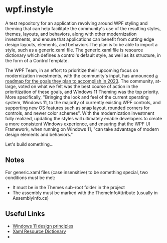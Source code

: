 # wpf.instyle

A test repository for an application revolving around WPF styling and theming that can help facilitate the community's use of the resulting styles, themes, layouts, and behaviors, along with other modernization investments, and ensure that applications can benefit from cutting edge design layouts, elements, and behaviors.The plan is to be able to import a style, such as a generic.xaml file. The generic.xaml file is resource dictionary which defines a control's default style, as well as its structure, in the form of a ControlTemplate.

The WPF Team, in an effort to prioritize their upcoming focus on modernization investments, with the community's input, has announced [a roadmap for the goals they plan to accomplish in 2023](https://github.com/dotnet/wpf/blob/main/roadmap.md#modernizing-wpf). The community, at-large, voted on what we felt was the best course of action in the prioritization of these goals, and Windows 11 Theming was the top priority.  More specifically, "Bringing the look and feel of the current operating system, Windows 11, to the majority of currently existing WPF controls, and supporting new OS features such as snap layout, rounded corners for controls, and newer color schemes". With the modernization investment fully realized, updating the styles will ultimately enable developers to create a more consistent Windows experience, and ensuring that the WPF UI Framework, when running on Windows 11, "can take advantage of modern design elements and behaviors."

Let's build something...

## Notes

For generic.xaml files (case insensitive) to be something special, two conditions must be met:

-  It must be in the Themes sub-root folder in the project
-  The assembly must be marked with the ThemeInfoAttribute (usually in AssemblyInfo.cs)

## Useful Links

-  [Windows 11 design principles](https://learn.microsoft.com/en-us/windows/apps/design/signature-experiences/design-principles)
-  [Xaml Resource Dictionary](https://learn.microsoft.com/en-us/windows/apps/design/style/xaml-resource-dictionary)
-  []()